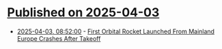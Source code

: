 # [Published on 2025-04-03](index.md)

* [2025-04-03, 08:52:00](https://soylentnews.org/article.pl?sid=25/04/02/034207&from=rss) - [First Orbital Rocket Launched From Mainland Europe Crashes After Takeoff](https://soylentnews.org/article.pl?sid=25/04/02/034207&from=rss)
